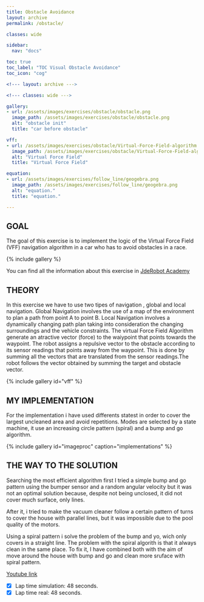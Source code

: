 ```yaml
---
title: Obstacle Avoidance
layout: archive
permalink: /obstacle/

classes: wide

sidebar:
  nav: "docs"

toc: true
toc_label: "TOC Visual Obstacle Avoidance"
toc_icon: "cog"

<!--- layout: archive --->

<!--- classes: wide --->

gallery:
- url: /assets/images/exercises/obstacle/obstacle.png
  image_path: /assets/images/exercises/obstacle/obstacle.png
  alt: "obstacle init"
  title: "car before obstacle"

vff:
- url: /assets/images/exercises/obstacle/Virtual-Force-Field-algorithm.png
  image_path: /assets/images/exercises/obstacle/Virtual-Force-Field-algorithm.png
  alt: "Virtual Force Field"
  title: "Virtual Force Field"

equation:
- url: /assets/images/exercises/follow_line/geogebra.png
  image_path: /assets/images/exercises/follow_line/geogebra.png
  alt: "equation."
  title: "equation."

---
```

## GOAL

The goal of this exercise is to implement the logic of the Virtual Force Field (VFF) navigation algorithm in a car who has to avoid obstacles in a race.

{% include gallery %}

You can find all the information about this exercise in [JdeRobot Academy](http://jderobot.github.io/RoboticsAcademy/exercises/MobileRobots/vacuum_cleaner)

## THEORY

In this exercise we have to use two tipes of navigation , global and local navigation. Global Navigation involves the use of a map of the environment to plan a path from point A to point B. Local Navigation involves a dynamically changing path plan taking into consideration the changing surroundings and the vehicle constraints. 
The virtual Force Field Algorithm generate an atractive vector (force) to the waiypoint that points towards the waypoint. The robot assigns a repulsive vector to the obstacle according to its sensor readings that points away from the waypoint. This is done by summing all the vectors that are translated from the sensor readings.The robot follows the vector obtained by summing the target and obstacle vector.

{% include gallery id="vff" %}

## MY IMPLEMENTATION

For the implementation i have used differents statest in order to cover the largest uncleaned area and avoid repetitions. Modes are selected by a state machine, it use an increasing circle pattern (spiral) and a bump and go algorithm.

{% include gallery id="imageproc" caption="implementations" %}

## THE WAY TO THE SOLUTION

Searching the most efficient algorithm first I tried a simple bump and go pattern using the bumper sensor and a random angular velocity but it was not an optimal solution  because, despite not being unclosed, it did not cover much surface, only lines.

After it, i tried  to make the vacuum cleaner follow a certain pattern of turns to cover the house with parallel lines, but it was impossible due to the pool quality of the motors.

Using a spiral pattern i solve the problem of the bump and yo, wich only covers in a straight line. The problem with the spiral algorith is that it always clean in the same place. To fix it, I have combined both with the aim of move around the house with bump and go and clean more sruface with spiral pattern.


[Youtube link](https://www.youtube.com/watch?v=9kCj6eeHf3Y&t=1s)

- [X] Lap time simulation: 48 seconds.
- [X] Lap time real: 48 seconds.
